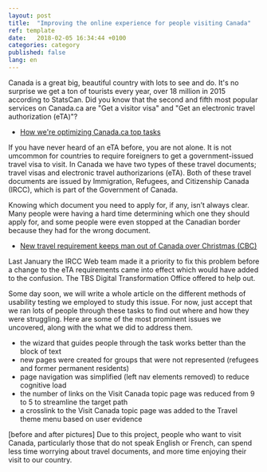 ```yaml
---
layout: post
title:  "Improving the online experience for people visiting Canada"
ref: template
date:   2018-02-05 16:34:44 +0100
categories: category
published: false
lang: en
---
```


Canada is a great big, beautiful country with lots to see and do. It's no surprise we get a ton of tourists every year, over 18 million in 2015 according to StatsCan. 
Did you know that the second and fifth most popular services on Canada.ca are "Get a visitor visa" and "Get an electronic travel authorization (eTA)"? 
* [How we're optimizing Canada.ca top tasks](https://canada-ca.github.io/pages/top-task-list-canada-ca.html)

If you have never heard of an eTA before, you are not alone. It is not umcommon for countries to require foreigners to get a government-issued travel visa to visit. In Canada we have two types of these travel documents; travel visas and electronic travel authorizarions (eTA). Both of these travel documents are issued by Immigration, Refugees, and Citizenship Canada (IRCC), which is part of the Government of Canada. 

Knowing which document you need to apply for, if any, isn’t always clear. Many people were having a hard time determining which one they should apply for, and some people were even stopped at the Canadian border because they had for the wrong document. 
* [New travel requirement keeps man out of Canada over Christmas (CBC)](http://www.cbc.ca/news/canada/nova-scotia/travel-security-eta-document-england-electronic-travel-authorization-1.3916927)

Last January the IRCC Web team made it a priority to fix this problem before a change to the eTA requirements came into effect which would have added to the confusion. The TBS Digital Transformation Office offered to help out. 

Some day soon, we will write a whole article on the different methods of usability testing we employed to study this issue. For now, just accept that we ran lots of people through these tasks to find out where and how they were struggling. Here are some of the most prominent issues we uncovered, along with the what we did to address them.

<ul>
<li>the wizard that guides people through the task works better than the block of text</li>
<li>new pages were created for groups that were not represented (refugees and former permanent residents)</li>
<li>page navigation was simplified (left nav elements removed) to reduce cognitive load</li>
<li>the number of links on the Visit Canada topic page was reduced from 9 to 5 to streamline the target path</li>
<li>a crosslink to the Visit Canada topic page was added to the Travel theme menu based on user evidence</li>
</ul>


[before and after pictures] 
Due to this project, people who want to visit Canada, particularly those that do not speak English or French, can spend less time worrying about travel documents, and more time enjoying their visit to our country.
